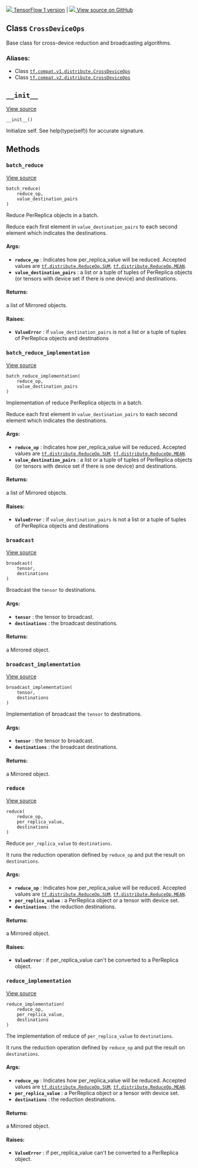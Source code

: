 [ ![](https://tensorflow.google.cn/images/tf_logo_32px.png) TensorFlow 1
version](/versions/r1.15/api_docs/python/tf/distribute/CrossDeviceOps) |  [
![](https://tensorflow.google.cn/images/GitHub-Mark-32px.png) View source on
GitHub
](https://github.com/tensorflow/tensorflow/blob/r2.0/tensorflow/python/distribute/cross_device_ops.py#L237-L396)  
  
  
## Class `CrossDeviceOps`

Base class for cross-device reduction and broadcasting algorithms.

### Aliases:

  * Class [`tf.compat.v1.distribute.CrossDeviceOps`](/api_docs/python/tf/distribute/CrossDeviceOps)
  * Class [`tf.compat.v2.distribute.CrossDeviceOps`](/api_docs/python/tf/distribute/CrossDeviceOps)

## `__init__`

[View
source](https://github.com/tensorflow/tensorflow/blob/r2.0/tensorflow/python/distribute/cross_device_ops.py#L240-L241)

    
    
    __init__()
    

Initialize self. See help(type(self)) for accurate signature.

## Methods

### `batch_reduce`

[View
source](https://github.com/tensorflow/tensorflow/blob/r2.0/tensorflow/python/distribute/cross_device_ops.py#L284-L324)

    
    
    batch_reduce(
        reduce_op,
        value_destination_pairs
    )
    

Reduce PerReplica objects in a batch.

Reduce each first element in `value_destination_pairs` to each second element
which indicates the destinations.

#### Args:

  * **`reduce_op`** : Indicates how per_replica_value will be reduced. Accepted values are [`tf.distribute.ReduceOp.SUM`](https://tensorflow.google.cn/api_docs/python/tf/distribute/ReduceOp#SUM), [`tf.distribute.ReduceOp.MEAN`](https://tensorflow.google.cn/api_docs/python/tf/distribute/ReduceOp#MEAN).
  * **`value_destination_pairs`** : a list or a tuple of tuples of PerReplica objects (or tensors with device set if there is one device) and destinations.

#### Returns:

a list of Mirrored objects.

#### Raises:

  * **`ValueError`** : if `value_destination_pairs` is not a list or a tuple of tuples of PerReplica objects and destinations

### `batch_reduce_implementation`

[View
source](https://github.com/tensorflow/tensorflow/blob/r2.0/tensorflow/python/distribute/cross_device_ops.py#L362-L383)

    
    
    batch_reduce_implementation(
        reduce_op,
        value_destination_pairs
    )
    

Implementation of reduce PerReplica objects in a batch.

Reduce each first element in `value_destination_pairs` to each second element
which indicates the destinations.

#### Args:

  * **`reduce_op`** : Indicates how per_replica_value will be reduced. Accepted values are [`tf.distribute.ReduceOp.SUM`](https://tensorflow.google.cn/api_docs/python/tf/distribute/ReduceOp#SUM), [`tf.distribute.ReduceOp.MEAN`](https://tensorflow.google.cn/api_docs/python/tf/distribute/ReduceOp#MEAN).
  * **`value_destination_pairs`** : a list or a tuple of tuples of PerReplica objects (or tensors with device set if there is one device) and destinations.

#### Returns:

a list of Mirrored objects.

#### Raises:

  * **`ValueError`** : if `value_destination_pairs` is not a list or a tuple of tuples of PerReplica objects and destinations

### `broadcast`

[View
source](https://github.com/tensorflow/tensorflow/blob/r2.0/tensorflow/python/distribute/cross_device_ops.py#L326-L337)

    
    
    broadcast(
        tensor,
        destinations
    )
    

Broadcast the `tensor` to destinations.

#### Args:

  * **`tensor`** : the tensor to broadcast.
  * **`destinations`** : the broadcast destinations.

#### Returns:

a Mirrored object.

### `broadcast_implementation`

[View
source](https://github.com/tensorflow/tensorflow/blob/r2.0/tensorflow/python/distribute/cross_device_ops.py#L385-L396)

    
    
    broadcast_implementation(
        tensor,
        destinations
    )
    

Implementation of broadcast the `tensor` to destinations.

#### Args:

  * **`tensor`** : the tensor to broadcast.
  * **`destinations`** : the broadcast destinations.

#### Returns:

a Mirrored object.

### `reduce`

[View
source](https://github.com/tensorflow/tensorflow/blob/r2.0/tensorflow/python/distribute/cross_device_ops.py#L248-L282)

    
    
    reduce(
        reduce_op,
        per_replica_value,
        destinations
    )
    

Reduce `per_replica_value` to `destinations`.

It runs the reduction operation defined by `reduce_op` and put the result on
`destinations`.

#### Args:

  * **`reduce_op`** : Indicates how per_replica_value will be reduced. Accepted values are [`tf.distribute.ReduceOp.SUM`](https://tensorflow.google.cn/api_docs/python/tf/distribute/ReduceOp#SUM), [`tf.distribute.ReduceOp.MEAN`](https://tensorflow.google.cn/api_docs/python/tf/distribute/ReduceOp#MEAN).
  * **`per_replica_value`** : a PerReplica object or a tensor with device set.
  * **`destinations`** : the reduction destinations.

#### Returns:

a Mirrored object.

#### Raises:

  * **`ValueError`** : if per_replica_value can't be converted to a PerReplica object.

### `reduce_implementation`

[View
source](https://github.com/tensorflow/tensorflow/blob/r2.0/tensorflow/python/distribute/cross_device_ops.py#L339-L360)

    
    
    reduce_implementation(
        reduce_op,
        per_replica_value,
        destinations
    )
    

The implementation of reduce of `per_replica_value` to `destinations`.

It runs the reduction operation defined by `reduce_op` and put the result on
`destinations`.

#### Args:

  * **`reduce_op`** : Indicates how per_replica_value will be reduced. Accepted values are [`tf.distribute.ReduceOp.SUM`](https://tensorflow.google.cn/api_docs/python/tf/distribute/ReduceOp#SUM), [`tf.distribute.ReduceOp.MEAN`](https://tensorflow.google.cn/api_docs/python/tf/distribute/ReduceOp#MEAN).
  * **`per_replica_value`** : a PerReplica object or a tensor with device set.
  * **`destinations`** : the reduction destinations.

#### Returns:

a Mirrored object.

#### Raises:

  * **`ValueError`** : if per_replica_value can't be converted to a PerReplica object.

